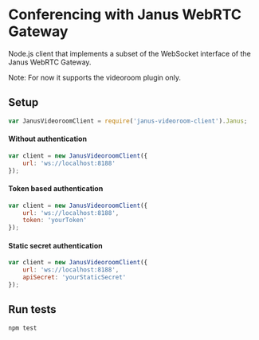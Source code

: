 
# Conferencing with Janus WebRTC Gateway

Node.js client that implements a subset of the WebSocket interface of the Janus WebRTC Gateway.

Note: For now it supports the videoroom plugin only.

## Setup

```javascript
var JanusVideoroomClient = require('janus-videoroom-client').Janus;
```

#### Without authentication

```javascript
var client = new JanusVideoroomClient({
    url: 'ws://localhost:8188'
});
```

#### Token based authentication

```javascript
var client = new JanusVideoroomClient({
    url: 'ws://localhost:8188',
    token: 'yourToken'
});
```

#### Static secret authentication

```javascript
var client = new JanusVideoroomClient({
    url: 'ws://localhost:8188',
    apiSecret: 'yourStaticSecret'
});
```

## Run tests

    npm test








